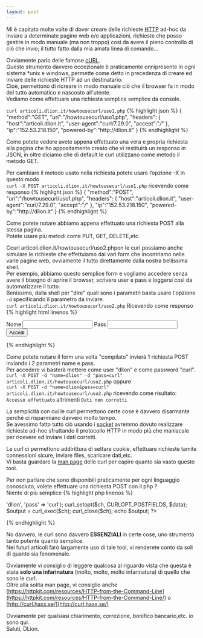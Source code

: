 ```yaml
---
layout: post
---
```

Mi è capitato molte volte di dover creare delle richieste [HTTP](http://it.wikipedia.org/wiki/Hypertext_Transfer_Protocol) ad-hoc da inviare a determinate pagine web e/o applicazioni, richieste che posso gestire in modo manuale (ma non troppo) così da avere il pieno controllo di ciò che invio; il tutto fatto dalla mia amata linea di comando...

Ovviamente parlo delle famose [cURL](http://en.wikipedia.org/wiki/CURL).   
Questo strumento davvero eccezionale è praticamente onnipresente in ogni sistema *unix e windows, permette come detto in precedenza di creare ed inviare delle richieste HTTP ad un destinatario.   
Cioè, permettono di ricreare in modo manuale ciò che il browser fa in modo del tutto automatico e nascosto all'utente.   
Vediamo come effettuare una richiesta semplice semplice da console.

`curl articoli.dlion.it/howtousecurl/uso1.php`
{% highlight json %}
{
    "method":"GET",
    "uri":"\/howtousecurl\/uso1.php",
    "headers":
    {
        "host":"articoli.dlion.it",
        "user-agent":"curl\/7.29.0",
        "accept":"*\/*"
    },
    "ip":"152.53.218.150",
    "powered-by":"http:\/\/dlion.it"
}
{% endhighlight %}

Come potete vedere avete appena effettuato una vera e propria richiesta alla pagina che ho appositamente creato che vi restituirà un responso in JSON, in oltre diciamo che di default le curl utilizzano come metodo il metodo GET.

Per cambiare il metodo usato nella richiesta potete usare l’opzione -X in questo modo   
`curl -X POST articoli.dlion.it/howtousecurl/uso1.php` ricevendo come responso
{% highlight json %}
{
    "method":"POST",
    "uri":"\/howtousecurl\/uso1.php",
    "headers":
    {
        "host":"articoli.dlion.it",
        "user-agent":"curl\/7.29.0",
        "accept":"*\/*"
    },
    "ip":"152.53.218.150",
    "powered-by":"http:\/\/dlion.it"
}
{% endhighlight %}

Come potete notare abbiamo appena effettuato una richiesta POST alla stessa pagina.   
Potete usare più metodi come PUT, GET, DELETE,etc.

Ccurl articoli.dlion.it/howtousecurl/uso2.phpon le curl possiamo anche simulare le richieste che effettuiamo dai vari form che incontriamo nelle varie pagine web, ovviamente il tutto direttamente dalla nostra bellissima shell.   
Per esempio, abbiamo questo semplice form e vogliamo accedere senza avere il bisogno di aprire il browser, scrivere user e pass e loggarsi così da automatizzare il tutto.   
Benissimo, dalla shell per "dire" quali sono i parametri basta usare l'opzione `-d` specificando il parametro da inviare.   
`curl articoli.dlion.it/howtousecurl/uso2.php` Ricevendo come responso
{% highlight html linenos %}
<html>
    <head>
        <title>Curl POST Form Data</title>
    </head>
    <body>
        <form action="" method="POST">
            <label for="name">Nome</label>
            <input type="text" name="name"/>
            <label for="pass">Pass</label>
            <input type="password" name="pass"/>
            <input type="submit" value="Accedi"/>
        </form>
    </body>
</html>
{% endhighlight %}

Come potete notare il form una volta "compilato" invierà 1 richiesta POST inviando i 2 parametri name e pass.   
Per accedere vi basterà mettere come user "dlion" e come password "curl".   
`curl -X POST -d "name=dlion" -d "pass=curl" articoli.dlion.it/howtousecurl/uso2.php` oppure   
`curl -X POST -d "name=dlion&pass=curl" articoli.dlion.it/howtousecurl/uso2.php` ricevendo come risultato: `Accesso effettuato` altrimenti `Dati non corretti`

La semplicità con cui le curl permettono certe cose è davvero disarmante perché ci risparmiano davvero molto tempo.   
Se avessimo fatto tutto ciò usando i [socket](http://it.wikipedia.org/wiki/Socket_%28reti%29) avremmo dovuto realizzare richieste ad-hoc sfruttando il protocollo HTTP in modo più che maniacale per ricevere ed inviare i dati corretti.

Le curl ci permettono addirittura di settare cookie, effettuare richieste tamite connessioni sicure, inviare files, scaricare dati,etc.   
Vi basta guardare la [man page](http://www.linuxmanpages.com/man1/curl.1.php) delle curl per capire quanto sia vasto questo tool.

Per non parlare che sono disponibili praticamente per ogni linguaggio conosciuto, volete effettuare una richiesta POST con il php ?   
Niente di più semplice
{% highlight php linenos %}
<?php
$ch = curl_init();
curl_setopt($ch, CURLOPT_URL, "http://articoli.dlion.it/howtousecurl/uso2.php");
curl_setopt($ch, CURLOPT_RETURNTRANSFER, 1);
curl_setopt($ch, CURLOPT_POST, true);

$data = array('name' => 'dlion',
          'pass' => 'curl');
curl_setopt($ch, CURLOPT_POSTFIELDS, $data);
$output = curl_exec($ch);
curl_close($ch);
echo $output;
?>
{% endhighlight %}

No davvero, le curl sono davvero **ESSENZIALI** in certe cose, uno strumento tanto potente quanto semplice.   
Nei futuri articoli farò largamente uso di tale tool, vi renderete conto da soli di quanto sia fenomenale.

Ovviamente vi consiglio di leggere qualcosa al riguardo vista che questa è stata **solo una infarinatura** (molto, molto, molto infarinatura) di quello che sono le curl.   
Oltre alla solita man page, vi consiglio anche [https://httpkit.com/resources/HTTP-from-the-Command-Line](https://httpkit.com/resources/HTTP-from-the-Command-Line/) o [http://curl.haxx.se/](http://curl.haxx.se/)

Ovviamente per qualsiasi chiarimento, correzione, bonifico bancario,etc. io sono qui.   
Saluti, DLion.
